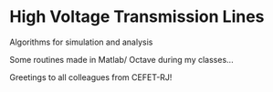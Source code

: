 # High Voltage Transmission Lines
Algorithms for simulation and analysis

Some routines made in Matlab/ Octave during my classes...

Greetings to all colleagues from CEFET-RJ!
